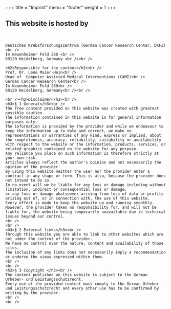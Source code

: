+++
title = "Imprint"
menu = "footer"
weight = 1
+++

<div class="imprint">
	<h2>This website is hosted by</h2><br />

	Deutsches Krebsforschungszentrum (German Cancer Research Center, DKFZ) <br />
	Im Neuenheimer Feld 280 <br />
	69120 Heidelberg, Germany <br /><br />

	<h2>Responsible for the content</h2><br />
	Prof. Dr. Lena Maier-Hein<br />
	Head of  Computer Assisted Medical Interventions (CAMI)<br />
	German Cancer Research Center<br />
	Im Neuenheimer Feld 280<br />
	69120 Heidelberg, Germany<br /><br />
	
	<br /><h2>Disclaimer</h2><br />
	<h3>§ 1 General</h3><br />
	The free content provided on this website was created with greatest possible caution.
	The information contained in this website is for general information purposes only. 
	The information is provided by the provider and while we endeavour to keep the information up to date and correct, we make no representations or warranties of any kind, express or implied, about the completeness, accuracy, reliability, suitability or availability with respect to the website or the information, products, services, or related graphics contained on the website for any purpose. 
	Any reliance you place on such information is therefore strictly at your own risk.
	Articles always reflect the author's opinion and not necessarily the opinion of the provider.
	By using this website neither the user nor the provider enter a contract in any shape or form. This is also, because the provider does not intend to do so.
	In no event will we be liable for any loss or damage including without limitation, indirect or consequential loss or damage, 
	or any loss or damage whatsoever arising from loss of data or profits arising out of, or in connection with, the use of this website.
	Every effort is made to keep the website up and running smoothly. 
	However, the provider takes no responsibility for, and will not be liable for, the website being temporarily unavailable due to technical issues beyond our control.
	<br />
	<br />
	<h3>§ 2 External links</h3><br />
	Through this website you are able to link to other websites which are not under the control of the provider. 
	We have no control over the nature, content and availability of those sites. 
	The inclusion of any links does not necessarily imply a recommendation or endorse the views expressed within them.
	<br />
	<br />
	<h3>§ 3 Copyright </h3><br />
	The content published on this website is subject to the German Urheber- und Leistungsschutzrecht. 
	Every use of the provided content must comply to the German Urheber- und Leistungsschutzrecht and every other use has to be confirmed by writing by the provider. 
	<br />
	<br />
</div>
